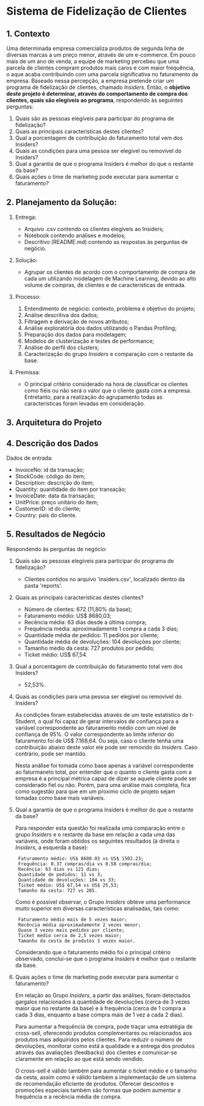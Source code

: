 # Sistema de Fidelização de Clientes

## 1. Contexto

Uma determinada empresa comercializa produtos de segunda linha de diversas marcas a um preço menor, através de um e-commerce. Em pouco mais de um ano de venda, a equipe de marketing percebeu que uma parcela de clientes compram produtos mais caros e com maior frequência, o aque acaba contribuindo com uma parcela significativa no faturamento da empresa. Baseado nessa percepção, a empresa pretende criar um programa de fidelização de clientes, chamado *Insiders*. Então, o **objetivo deste projeto é determinar, através do comportamento de compra dos clientes, quais são elegíveis ao programa**, respondendo às seguintes perguntas:

1. Quais são as pessoas elegíveis para participar do programa de fidelização?
2. Quais as principais características destes clientes?
3. Qual a porcentagem de contribuição do faturamento total vem dos Insiders?
4. Quais as condições para uma pessoa ser elegível ou removível do Insiders?
5. Qual a garantia de que o programa Insiders é melhor do que o restante da base?
6. Quais ações o time de marketing pode executar para aumentar o faturamento?

## 2. Planejamento da Solução:

1. Entrega:
    - Arquivo .csv contendo os clientes elegíveis ao Insiders;
    - Notebook contendo análises e modelos;
    - Descritivo (README.md) contendo as respostas às perguntas de negócio.

2. Solução:
    - Agrupar os clientes de acordo com o comportamento de compra de cada um utilizando modelagem de Machine Learning, devido ao alto volume de compras, de clientes e de características de entrada.

3. Processo:
    1. Entendimento de negócio: contexto, problema e objetivo do projeto;
    2. Análise descritiva dos dados;
    3. Filtragem e derivação de novos atributos;
    4. Análise exploratória dos dados utilizando o Pandas Profiling;
    5. Preparação dos dados para modelagem;
    6. Modelos de clusterização e testes de performance;
    7. Análise do perfil dos clusters;
    8. Caracterização do grupo *Insiders* e comparação com o restante da base.

4. Premissa:
    - O principal critério considerado na hora de classificar os clientes como fiéis ou não será o valor que o cliente gasta com a empresa. Entretanto, para a realização do agrupamento todas as características foram levadas em consideração.

## 3. Arquitetura do Projeto

## 4. Descrição dos Dados

Dados de entrada:
- InvoiceNo: id da transação;
- StockCode: código do item;
- Description: descrição do item;
- Quantity: quantidade do item por transação;
- InvoiceDate: data da transação;
- UnitPrice: preço unitário do item;
- CustomerID: id do cliente;
- Country: país do cliente.

## 5. Resultados de Negócio

Respondendo às perguntas de negócio:

1. Quais são as pessoas elegíveis para participar do programa de fidelização?
    - Clientes contidos no arquivo 'insiders.csv', localizado dentro da pasta 'reports'.

2. Quais as principais características destes clientes?
    - Número de clientes: 672 (11,80% da base);
    - Faturamento médio: US\$ 8680,03;
    - Recência média: 63 dias desde a última compra;
    - Frequência média: aproximadamente 1 compra a cada 3 dias;
    - Quantidade média de pedidos: 11 pedidos por cliente;
    - Quantidade média de devoluções: 104 devoluções por cliente;
    - Tamanho médio da cesta: 727 produtos por pedido;
    - Ticket médio: US\$ 67,54.

3. Qual a porcentagem de contribuição do faturamento total vem dos Insiders?
    - 52,53%.

4. Quais as condições para uma pessoa ser elegível ou removível do Insiders?

    As condições foram estabelecidas através de um teste estatístico de t-Student, o qual foi capaz de gerar intervalos de confiança para a variável correspondente ao faturamento médio com um nível de confiança de 95%. O valor correspondente ao limite inferior do faturamento foi de US\$ 7.168,64. Ou seja, caso o cliente tenha uma contribuição abaixo deste valor ele pode ser removido do *Insiders*. Caso contrário, pode ser mantido. 
    
    Nesta análise foi tomada como base apenas a variável correspondente ao faturmaneto total, por entender que o quanto o cliente gasta com a empresa é a principal métrica capaz de dizer se aquele cliente pode ser considerado fiel ou não. Porém, para uma análise mais completa, fica como sugestão para que em um pŕoximo ciclo de projeto sejam tomadas como base mais variáveis.

5. Qual a garantia de que o programa Insiders é melhor do que o restante da base?

    Para responder esta questão foi realizada uma comparação entre o grupo *Insiders* e o restante da base em relação a cada uma das variáveis, onde foram obtidos os seguintes resultados (à direita o *Insiders*, a esquerda a base):

        Faturamento médio: US$ 8680.03 vs US$ 1502.23;
        Frequência: 0.37 compras/dia vs 0.58 compras/dia;
        Recência: 63 dias vs 121 dias;
        Quantidade de pedidos: 11 vs 3;
        Quantidade de devoluções: 104 vs 33;
        Ticket médio: US$ 67,54 vs US$ 25,53;
        Tamanho da cesta: 727 vs 205.
    
    Como é possível observar, o Grupo *Insiders* obteve uma performance muito superior em diversas características analisadas, tais como:
        
        Faturamento médio mais de 5 vezes maior;
        Recência média aproximadamente 2 vezes menor;
        Quase 3 vezes mais pedidos por cliente;
        Ticket médio cerca de 2,5 vezes maior;
        Tamanho da cesta de produtos 3 vezes maior.
        
    Considerando que o faturamento médio foi o principal critério observado, conclui-se que o programa *Insiders* é melhor que o restante da base.
        
6. Quais ações o time de marketing pode executar para aumentar o faturamento?

    Em relação ao Grupo *Insiders*, a partir das análises, foram detectados gargalos relacionados à quantidade de devoluções (cerca de 3 vezes maior que no restante da base) e à frequência (cerca de 1 compra a cada 3 dias, enquanto a base compra mais de 1 vez a cada 2 dias).

    Para aumentar a frequência de compra, pode traçar uma estratégia de cross-sell, oferecendo produtos complementares ou relacionados aos produtos mais adquiridos pelos clientes. Para reduzir o número de devoluções, monitorar como está a qualidade e a entrega dos produtos através das avaliações (feedbacks) dos clientes e comunicar-se claramente em relação ao que está sendo vendido.

    O cross-sell é válido também para aumentar o ticket médio e o tamanho da cesta, assim como é válido também a implementação de um sistema de recomendação eficiente de produtos. Oferecer descontos e promoções especiais também são formas que podem aumentar a frequência e a recência média de compra.
